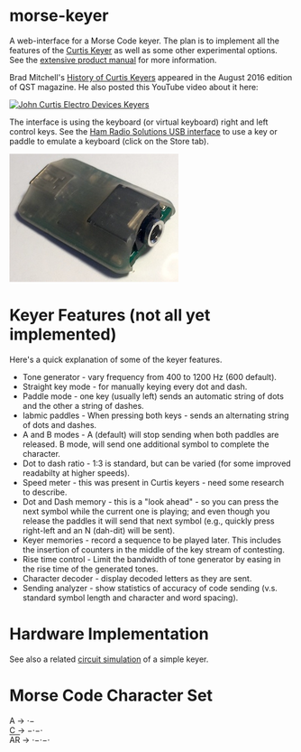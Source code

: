 # morse-keyer

A web-interface for a Morse Code keyer.  The plan is to implement all the features of the [Curtis
Keyer](http://www.arrl.org/news/curtis-keyer-chip-developer-jack-curtis-k6ku-sk) as well as some
other experimental options.  See the [extensive product manual](./docs/CK-8045ABM.pdf) for more
information.

Brad Mitchell's [History of Curtis Keyers](./docs/curtis-qst-aug-2016.png) appeared in the August
2016 edition of QST magazine.  He also posted this YouTube video about it here:

[![John Curtis Electro Devices
Keyers](https://img.youtube.com/vi/HjsUctIE3-I/0.jpg)](https://www.youtube.com/watch?v=HjsUctIE3-I)

The interface is using the keyboard (or virtual keyboard) right and left control keys.  See the [Ham
Radio Solutions USB interface](https://hamradio.solutions/vband/) to use a key or paddle to emulate
a keyboard (click on the Store tab).

![USB interface](./docs/usb.jpg)

# Keyer Features (not all yet implemented)

Here's a quick explanation of some of the keyer features.

- Tone generator - vary frequency from 400 to 1200 Hz (600 default).
- Straight key mode - for manually keying every dot and dash.
- Paddle mode - one key (usually left) sends an automatic string of dots and the other a string of
  dashes.
- Iabmic paddles - When pressing both keys - sends an alternating string of dots and dashes.
- A and B modes - A (default) will stop sending when both paddles are released.  B mode, will send
  one additional symbol to complete the character.
- Dot to dash ratio - 1:3 is standard, but can be varied (for some improved readabilty at higher
  speeds).
- Speed meter - this was present in Curtis keyers - need some research to describe.
- Dot and Dash memory - this is a "look ahead" - so you can press the next symbol while
  the current one is playing; and even though you release the paddles it will send that next
  symbol (e.g., quickly press right-left and an N (dah-dit) will be sent).
- Keyer memories - record a sequence to be played later.  This includes the insertion of
  counters in the middle of the key stream of contesting.
- Rise time control - Limit the bandwidth of tone generator by easing in the rise time of the
  generated tones.
- Character decoder - display decoded letters as they are sent.
- Sending analyzer - show statistics of accuracy of code sending (v.s. standard symbol length and
  character and word spacing).

# Hardware Implementation

See also a related [circuit simulation](https://circuitverse.org/users/155805/projects/morse-keyer)
of a simple keyer.

# Morse Code Character Set

A &rightarrow; &sdot;&minus;
<br>C &rightarrow; &minus;&sdot;&minus;&sdot;
<br><span style="text-decoration: overline">AR</span> &rightarrow; &sdot;&minus;&sdot;&minus;&sdot;
